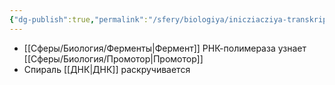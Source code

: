 ```yaml
---
{"dg-publish":true,"permalink":"/sfery/biologiya/inicziacziya-transkripczii/","tags":["Общаябиология"]}
---
```


- [[Сферы/Биология/Ферменты\|Фермент]] РНК-полимераза узнает [[Сферы/Биология/Промотор\|Промотор]]
- Спираль [[ДНК\|ДНК]] раскручивается